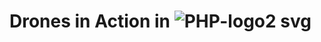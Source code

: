 # Drones in Action in ![PHP-logo2 svg](https://user-images.githubusercontent.com/32045473/149430786-1a170fa8-5e8a-46a0-afcc-679d56cfa1bd.png)
